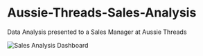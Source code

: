 # Aussie-Threads-Sales-Analysis
Data Analysis presented to a Sales Manager at Aussie Threads

![Sales Analysis Dashboard](https://github.com/user-attachments/assets/1a4daf09-45cb-47c0-88f4-5f2111009836)

